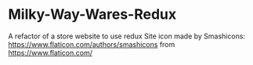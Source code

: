 # Milky-Way-Wares-Redux
A refactor of a store website to use redux
Site icon made by Smashicons: https://www.flaticon.com/authors/smashicons from https://www.flaticon.com/